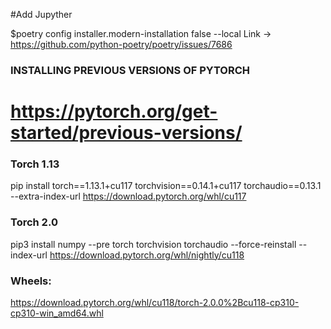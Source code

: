 #Add Jupyther 

$poetry config installer.modern-installation false  --local
Link -> https://github.com/python-poetry/poetry/issues/7686 


### INSTALLING PREVIOUS VERSIONS OF PYTORCH
# https://pytorch.org/get-started/previous-versions/
### Torch 1.13
pip install torch==1.13.1+cu117 torchvision==0.14.1+cu117 torchaudio==0.13.1 --extra-index-url https://download.pytorch.org/whl/cu117

### Torch 2.0
pip3 install numpy --pre torch torchvision torchaudio --force-reinstall --index-url https://download.pytorch.org/whl/nightly/cu118


### Wheels:
https://download.pytorch.org/whl/cu118/torch-2.0.0%2Bcu118-cp310-cp310-win_amd64.whl

